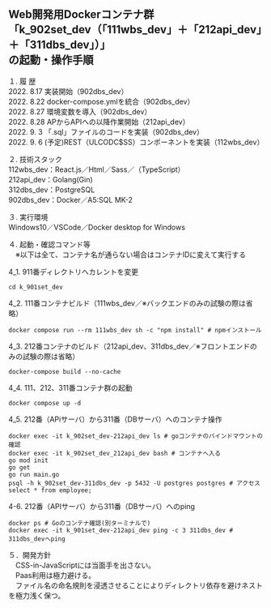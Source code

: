 Web開発用Dockerコンテナ群  
「k_902set_dev（「111wbs_dev」＋「212api_dev」＋「311dbs_dev」）」  
の起動・操作手順  
---

１. 履 歴  
2022. 8.17 実装開始（902dbs_dev）  
2022. 8.22 docker-compose.ymlを統合（902dbs_dev）  
2022. 8.27 環境変数を導入（902dbs_dev）  
2022. 8.28 APからAPIへの以降作業開始（212api_dev）  
2022. 9. 3 「.sql」ファイルのコードを実装（902dbs_dev）  
2022. 9. 6 (予定)REST（ULCODC$SS）コンポーネントを実装（112wbs_dev）  

２. 技術スタック  
112wbs_dev：React.js／Html／Sass／（TypeScript）  
212api_dev：Golang(Gin)  
312dbs_dev：PostgreSQL  
902dbs_dev：Docker／A5:SQL MK-2  

３. 実行環境  
Windows10／VSCode／Docker desktop for Windows   

４. 起動・確認コマンド等  
　※以下は全て、コンテナ名が通らない場合はコンテナIDに変えて実行する  

 4_1. 911番ディレクトリへカレントを変更  
```
cd k_901set_dev
```
 4_2. 111番コンテナビルド（111wbs_dev／※バックエンドのみの試験の際は省略）  
```
docker compose run --rm 111wbs_dev sh -c "npm install" # npmインストール
```
 4_3. 212番コンテナのビルド（212api_dev、311dbs_dev／※フロントエンドのみの試験の際は省略）  
```
docker-compose build --no-cache
```
 4_4. 111、212、311番コンテナ群の起動  
```
docker compose up -d
```
 4_5. 212番（APiサーバ）から311番（DBサーバ）へのコンテナ操作  
```
docker exec -it k_902set_dev-212api_dev ls # goコンテナのバインドマウントの確認
docker exec -it k_902set_dev_212api_dev bash # コンテナへ入る
go mod init
go get
go run main.go
psql -h k_902set_dev-311dbs_dev -p 5432 -U postgres postgres # アクセス
select * from employee;
```
4-6. 212番（APIサーバ）から311番（DBサーバ）へのping  
```
docker ps # Goのコンテナ確認(別ターミナルで)
docker exec -it k_901set_dev-212api_dev ping -c 3 311dbs_dev # 311dbs_devへping
```
５．開発方針  
　CSS-in-JavaScriptには当面手を出さない。  
　Paas利用は極力避ける。  
　ファイル名の命名規則を浸透させることによりディレクトリ依存を避けネストを極力浅く保つ。  
<!--
３　今後の課題（覚え書き）  
①引き続きローカルのOSにはDocker Desktop for Windows以外のミドルウェアをインストールせず開発環境はDocker上に構築すること  
②「create-react-app」を使用せずに開発用コンテナを作成すること  
③「docker-compose.yml」ファイルをルートディレクトリ「myportfolio_k」直下で一つにまとめること  
-->

